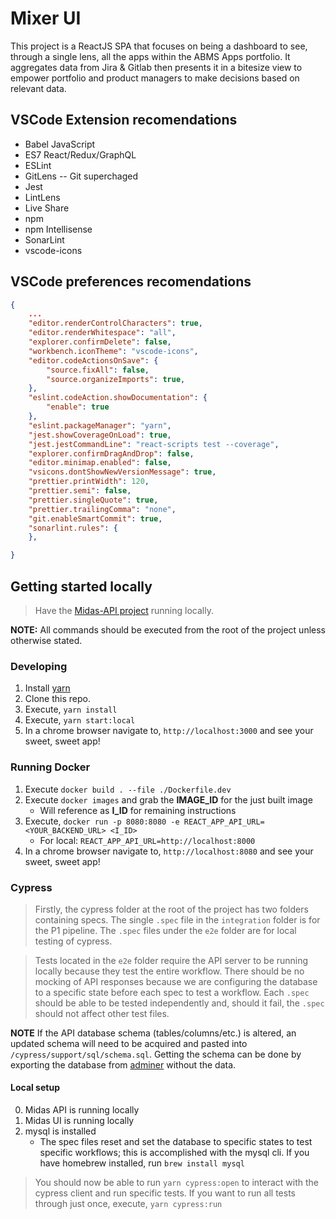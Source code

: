 # Mixer UI

This project is a ReactJS SPA that focuses on being a dashboard to see, through a single lens, all the apps within the ABMS Apps portfolio. It aggregates data from Jira & Gitlab then presents it in a bitesize view to empower portfolio and product managers to make decisions based on relevant data.

## VSCode Extension recomendations
* Babel JavaScript
* ES7 React/Redux/GraphQL
* ESLint
* GitLens -- Git superchaged
* Jest
* LintLens
* Live Share
* npm
* npm Intellisense
* SonarLint
* vscode-icons

## VSCode preferences recomendations
```json
{
    ...
    "editor.renderControlCharacters": true,
    "editor.renderWhitespace": "all",
    "explorer.confirmDelete": false,
    "workbench.iconTheme": "vscode-icons",
    "editor.codeActionsOnSave": {
        "source.fixAll": false,
        "source.organizeImports": true,
    },
    "eslint.codeAction.showDocumentation": {
        "enable": true
    },
    "eslint.packageManager": "yarn",
    "jest.showCoverageOnLoad": true,
    "jest.jestCommandLine": "react-scripts test --coverage",
    "explorer.confirmDragAndDrop": false,
    "editor.minimap.enabled": false,
    "vsicons.dontShowNewVersionMessage": true,
    "prettier.printWidth": 120,
    "prettier.semi": false,
    "prettier.singleQuote": true,
    "prettier.trailingComma": "none",
    "git.enableSmartCommit": true,
    "sonarlint.rules": {
    },

}
```

## Getting started locally

> Have the [Midas-API project](https://code.il2.dso.mil/abms/products/rise8/midas/midas-api) running locally.

**NOTE:** All commands should be executed from the root of the project unless otherwise stated.

### Developing
1. Install [yarn](https://classic.yarnpkg.com/en/docs/install)
2. Clone this repo.
3. Execute, `yarn install`
4. Execute, `yarn start:local`
5. In a chrome browser navigate to, `http://localhost:3000` and see your sweet, sweet app!

### Running Docker
1. Execute `docker build . --file ./Dockerfile.dev`
2. Execute `docker images` and grab the **IMAGE_ID** for the just built image
   * Will reference as **I_ID** for remaining instructions
3. Execute, `docker run -p 8080:8080 -e REACT_APP_API_URL=<YOUR_BACKEND_URL> <I_ID>`
   * For local: `REACT_APP_API_URL=http://localhost:8000`
4. In a chrome browser navigate to, `http://localhost:8080` and see your sweet, sweet app!

### Cypress

> Firstly, the cypress folder at the root of the project has two folders containing specs. The single `.spec` file in the `integration` folder is for the P1 pipeline. The `.spec` files under the `e2e` folder are for local testing of cypress.

> Tests located in the `e2e` folder require the API server to be running locally because they test the entire workflow. There should be no mocking of API responses because we are configuring the database to a specific state before each spec to test a workflow. Each `.spec` should be able to be tested independently and, should it fail, the `.spec` should not affect other test files.

**NOTE** If the API database schema (tables/columns/etc.) is altered, an updated schema will need to be acquired and pasted into `/cypress/support/sql/schema.sql`. Getting the schema can be done by exporting the database from [adminer](http://localhost:8181/?server=db&username=localDBUser&db=appDB&dump=) without the data.

#### Local setup

0. Midas API is running locally
0. Midas UI is running locally
0. mysql is installed
    -  The spec files reset and set the database to specific states to test specific workflows; this is accomplished with the mysql cli. If you have homebrew installed, run `brew install mysql`

> You should now be able to run `yarn cypress:open` to interact with the cypress client and run specific tests. If you want to run all tests through just once, execute, `yarn cypress:run`

